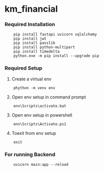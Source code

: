 # km_financial #

### Required Installation ###

```
    pip install fastapi uvicorn sqlalchemy
    pip install jwt
    pip install passlib
    pip install python-multipart
    pip install timedelta
    python.exe -m pip install --upgrade pip
```

### Required Setup ###

1. Create a virtual env 
```
    phython -m venv env
```

2. Open env setup in command prompt
```
    env\Scripts\activate.bat
```

3. Open env setup in powershell
```
    env\Scripts\Activate.ps1
```

4. Toexit from env setup
```
    exit
```

### For running Backend ###
```
    uvicorn main:app --reload
```

